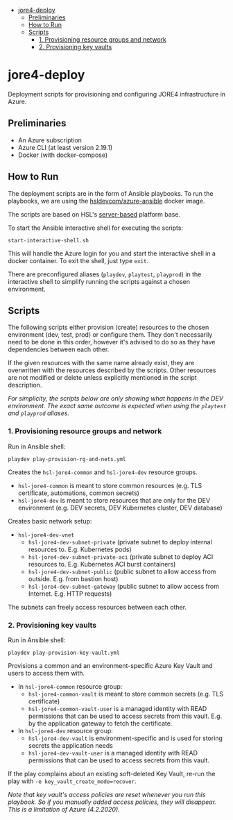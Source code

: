 <!-- npx doctoc README.md -->
<!-- START doctoc generated TOC please keep comment here to allow auto update -->
<!-- DON'T EDIT THIS SECTION, INSTEAD RE-RUN doctoc TO UPDATE -->

- [jore4-deploy](#jore4-deploy)
  - [Preliminaries](#preliminaries)
  - [How to Run](#how-to-run)
  - [Scripts](#scripts)
    - [1. Provisioning resource groups and network](#1-provisioning-resource-groups-and-network)
    - [2. Provisioning key vaults](#2-provisioning-key-vaults)

<!-- END doctoc generated TOC please keep comment here to allow auto update -->

# jore4-deploy

Deployment scripts for provisioning and configuring JORE4 infrastructure in Azure.

## Preliminaries

- An Azure subscription
- Azure CLI (at least version 2.19.1)
- Docker (with docker-compose)

## How to Run

The deployment scripts are in the form of Ansible playbooks. To run the playbooks, we are using the
[hsldevcom/azure-ansible](https://gitlab.hsl.fi/developer-resources/azure-ansible) docker image.

The scripts are based on HSL's [server-based](https://gitlab.hsl.fi/platforms/server-based) platform
base.

To start the Ansible interactive shell for executing the scripts:

```
start-interactive-shell.sh
```

This will handle the Azure login for you and start the interactive shell in a docker container. To
exit the shell, just type `exit`.

There are preconfigured aliases (`playdev`, `playtest`, `playprod`) in the interactive shell to
simplify running the scripts against a chosen environment.

## Scripts

The following scripts either provision (create) resources to the chosen environment (dev, test,
prod) or configure them. They don't necessarily need to be done in this order, however it's advised
to do so as they have dependencies between each other.

If the given resources with the same name already exist, they are overwritten with the resources
described by the scripts. Other resources are not modified or delete unless explicitly mentioned in
the script description.

_For simplicity, the scripts below are only showing what happens in the DEV environment. The exact
same outcome is expected when using the `playtest` and `playprod` aliases._

### 1. Provisioning resource groups and network

Run in Ansible shell:

```
playdev play-provision-rg-and-nets.yml
```

Creates the `hsl-jore4-common` and `hsl-jore4-dev` resource groups.

- `hsl-jore4-common` is meant to store common resources (e.g. TLS certificate, automations, common
  secrets)
- `hsl-jore4-dev` is meant to store resources that are only for the DEV environment (e.g. DEV
  secrets, DEV Kubernetes cluster, DEV database)

Creates basic network setup:

- `hsl-jore4-dev-vnet`
  - `hsl-jore4-dev-subnet-private` (private subnet to deploy internal resources to. E.g. Kubernetes
    pods)
  - `hsl-jore4-dev-subnet-private-aci` (private subnet to deploy ACI resources to. E.g. Kubernetes
    ACI burst containers)
  - `hsl-jore4-dev-subnet-public` (public subnet to allow access from outside. E.g. from bastion
    host)
  - `hsl-jore4-dev-subnet-gateway` (public subnet to allow access from Internet. E.g. HTTP requests)

The subnets can freely access resources between each other.

### 2. Provisioning key vaults

Run in Ansible shell:

```
playdev play-provision-key-vault.yml
```

Provisions a common and an environment-specific Azure Key Vault and users to access them with.

- In `hsl-jore4-common` resource group:
  - `hsl-jore4-common-vault` is meant to store common secrets (e.g. TLS certificate)
  - `hsl-jore4-common-vault-user` is a managed identity with READ permissions that can be used to
    access secrets from this vault. E.g. by the application gateway to fetch the certificate.
- In `hsl-jore4-dev` resource group:
  - `hsl-jore4-dev-vault` is environment-specific and is used for storing secrets the
    application needs
  - `hsl-jore4-dev-vault-user` is a managed identity with READ permissions that can be used to
    access secrets from this vault.

If the play complains about an existing soft-deleted Key Vault, re-run the play with
`-e key_vault_create_mode=recover`.

_Note that key vault's access policies are reset whenever you run this playbook. So if you manually
added access policies, they will disappear. This is a limitation of Azure (4.2.2020)._
